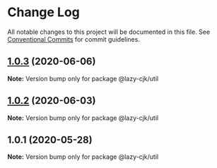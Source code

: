 # Change Log

All notable changes to this project will be documented in this file.
See [Conventional Commits](https://conventionalcommits.org) for commit guidelines.

## [1.0.3](https://github.com/bluelovers/ws-regexp/compare/@lazy-cjk/util@1.0.2...@lazy-cjk/util@1.0.3) (2020-06-06)

**Note:** Version bump only for package @lazy-cjk/util





## [1.0.2](https://github.com/bluelovers/ws-regexp/compare/@lazy-cjk/util@1.0.1...@lazy-cjk/util@1.0.2) (2020-06-03)

**Note:** Version bump only for package @lazy-cjk/util





## 1.0.1 (2020-05-28)

**Note:** Version bump only for package @lazy-cjk/util
